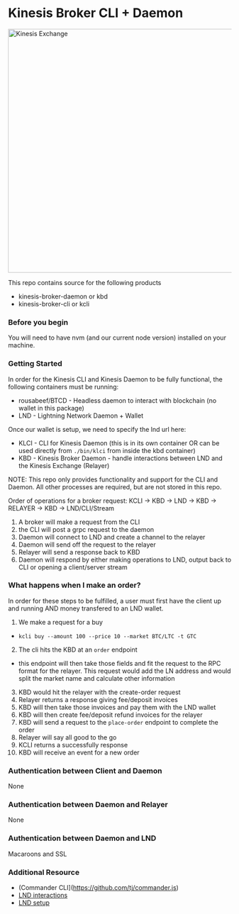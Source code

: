 # Kinesis Broker CLI + Daemon

<img src="https://kines.is/logo.png" alt="Kinesis Exchange" width="550">

This repo contains source for the following products

- kinesis-broker-daemon or kbd
- kinesis-broker-cli or kcli

### Before you begin

You will need to have nvm (and our current node version) installed on your machine.

### Getting Started

In order for the Kinesis CLI and Kinesis Daemon to be fully functional, the following containers must be running:

- rousabeef/BTCD - Headless daemon to interact with blockchain (no wallet in this package)
- LND - Lightning Network Daemon + Wallet

Once our wallet is setup, we need to specify the lnd url here:

- KLCI - CLI for Kinesis Daemon (this is in its own container OR can be used directly from `./bin/klci` from inside the kbd container)
- KBD - Kinesis Broker Daemon - handle interactions between LND and the Kinesis Exchange (Relayer)

NOTE: This repo only provides functionality and support for the CLI and Daemon. All other processes are required, but are not stored in this repo.

Order of operations for a broker request:
KCLI -> KBD -> LND -> KBD -> RELAYER -> KBD -> LND/CLI/Stream

1. A broker will make a request from the CLI
2. the CLI will post a grpc request to the daemon
3. Daemon will connect to LND and create a channel to the relayer
4. Daemon will send off the request to the relayer
5. Relayer will send a response back to KBD
6. Daemon will respond by either making operations to LND, output back to CLI or opening a client/server stream

### What happens when I make an order?

In order for these steps to be fulfilled, a user must first have the client up and running AND money transfered to an LND wallet.

1. We make a request for a buy
  - `kcli buy --amount 100 --price 10 --market BTC/LTC -t GTC`
2. The cli hits the KBD at an `order` endpoint
  - this endpoint will then take those fields and fit the request to the RPC format
    for the relayer. This request would add the LN address and would split the market
    name and calculate other information
3. KBD would hit the relayer with the create-order request
4. Relayer returns a response giving fee/deposit invoices
5. KBD will then take those invoices and pay them with the LND wallet
6. KBD will then create fee/deposit refund invoices for the relayer
7. KBD will send a request to the `place-order` endpoint to complete the order
8. Relayer will say all good to the go
9. KCLI returns a successfully response
10. KBD will receive an event for a new order

### Authentication between Client and Daemon

None

### Authentication between Daemon and Relayer

None

### Authentication between Daemon and LND

Macaroons and SSL

### Additional Resource

- (Commander CLI](https://github.com/tj/commander.js)
- [LND interactions](https://dev.lightning.community/overview/)
- [LND setup](https://dev.lightning.community/tutorial/01-lncli/index.html)

